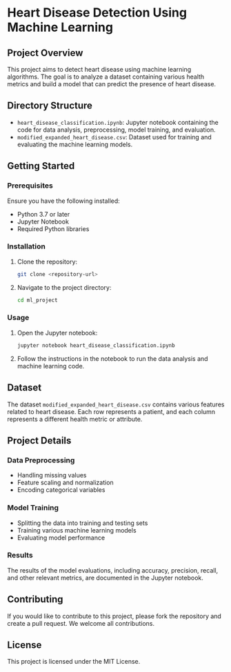 
# Heart Disease Detection Using Machine Learning

## Project Overview

This project aims to detect heart disease using machine learning algorithms. The goal is to analyze a dataset containing various health metrics and build a model that can predict the presence of heart disease.

## Directory Structure


- `heart_disease_classification.ipynb`: Jupyter notebook containing the code for data analysis, preprocessing, model training, and evaluation.
- `modified_expanded_heart_disease.csv`: Dataset used for training and evaluating the machine learning models.

## Getting Started

### Prerequisites

Ensure you have the following installed:
- Python 3.7 or later
- Jupyter Notebook
- Required Python libraries

### Installation

1. Clone the repository:
    ```bash
    git clone <repository-url>
    ```
2. Navigate to the project directory:
    ```bash
    cd ml_project
    ```


### Usage

1. Open the Jupyter notebook:
    ```bash
    jupyter notebook heart_disease_classification.ipynb
    ```
2. Follow the instructions in the notebook to run the data analysis and machine learning code.

## Dataset

The dataset `modified_expanded_heart_disease.csv` contains various features related to heart disease. Each row represents a patient, and each column represents a different health metric or attribute.

## Project Details

### Data Preprocessing

- Handling missing values
- Feature scaling and normalization
- Encoding categorical variables

### Model Training

- Splitting the data into training and testing sets
- Training various machine learning models
- Evaluating model performance

### Results

The results of the model evaluations, including accuracy, precision, recall, and other relevant metrics, are documented in the Jupyter notebook.

## Contributing

If you would like to contribute to this project, please fork the repository and create a pull request. We welcome all contributions.

## License

This project is licensed under the MIT License.
